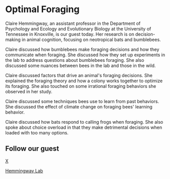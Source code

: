 # Optimal Foraging

Claire Hemmingway, an assistant professor in the Department of Psychology and Ecology and Evolutionary Biology at the University of Tennessee in Knoxville, is our guest today. Her research is on decision-making in animal cognition, focusing on neotropical bats and bumblebees.

Claire discussed how bumblebees make foraging decisions and how they communicate when foraging. She discussed how they set up experiments in the lab to address questions about bumblebees foraging. She also discussed some nuances between bees in the lab and those in the wild.

Claire discussed factors that drive an animal's foraging decisions. She explained the foraging theory and how a colony works together to optimize its foraging. She also touched on some irrational foraging behaviors she observed in her study.

Claire discussed some techniques bees use to learn from past behaviors. She discussed the effect of climate change on foraging bees' learning behavior. 

Claire discussed how bats respond to calling frogs when foraging. She also spoke about choice overload in that they make detrimental decisions when loaded with too many options.


## Follow our guest

[X](https://twitter.com/cthemingway12)

[Hemmingway Lab](https://www.thebatsandthebees.com/about)
